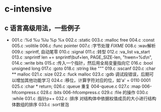 # c-intensive
## c 语言高级用法，一些例子
- 001.c	:%d %u %lu %p %x
002.c	:static
003.c	:malloc free
004.c	:const
005.c	:volitile
006.c	:func pointer
007.c	:字节处理 _FIXME_
008.c	:wav解析
009.c	:sprintf, 自动尾零
010.c	:signal
011.c	:转型
012.c	:va_list va_start
013.c	:snprintf  len += snprintf(buf+len, PAGE_SIZE-len, "hwen=%d\n",
014.c	:write bits
015.c	:传入一个指针，然后用全局变量指向它
016.c	:bool unsigned long
017.c	:goto
018.c	:string like "\""
019.c	:sscanf
020.c	:char ** malloc
021.c	:size
022.c	:fuck malloc
023.c	:gdb 调试段错误，后期可以增加其他功能学习
024.c	:移位，计算字符对应的位，如'a' = 0110 0001
025.c	:char * return;
026.c	:queue 重复 004-queue.c
027.c	:map 006-hfcompress.c
028.c	:bits 006-hfcompress.c
029.c	:file 的操作
030.c	:while
031.c	:指针p++ 
032.c	:排序 对结构体中依据权值成员的大小进行结构体数组的排序
033.c	:sort冒泡
